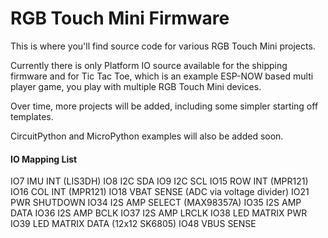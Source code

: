 # RGB Touch Mini Firmware

This is where you'll find source code for various RGB Touch Mini projects.

Currently there is only Platform IO source available for the shipping firmware and for Tic Tac Toe, which is an example ESP-NOW based multi player game, you play with multiple RGB Touch Mini devices.

Over time, more projects will be added, including some simpler starting off templates.

CircuitPython and MicroPython examples will also be added soon.

#### IO Mapping List

IO7		IMU INT (LIS3DH)
IO8 	I2C SDA
IO9 	I2C SCL
IO15	ROW INT (MPR121)
IO16 	COL INT (MPR121)
IO18 	VBAT SENSE (ADC via voltage divider)
IO21 	PWR SHUTDOWN 
IO34	I2S AMP SELECT (MAX98357A)
IO35	I2S AMP DATA
IO36 	I2S AMP BCLK
IO37 	I2S AMP LRCLK
IO38 	LED MATRIX PWR
IO39	LED MATRIX DATA (12x12 SK6805)
IO48	VBUS SENSE

